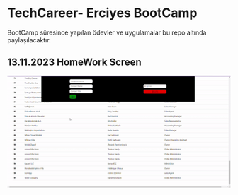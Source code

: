 # TechCareer- Erciyes BootCamp

BootCamp süresince yapılan ödevler ve uygulamalar bu repo altında paylaşılacaktır. 


## 13.11.2023 HomeWork Screen

![](./JSApi/screen.gif)